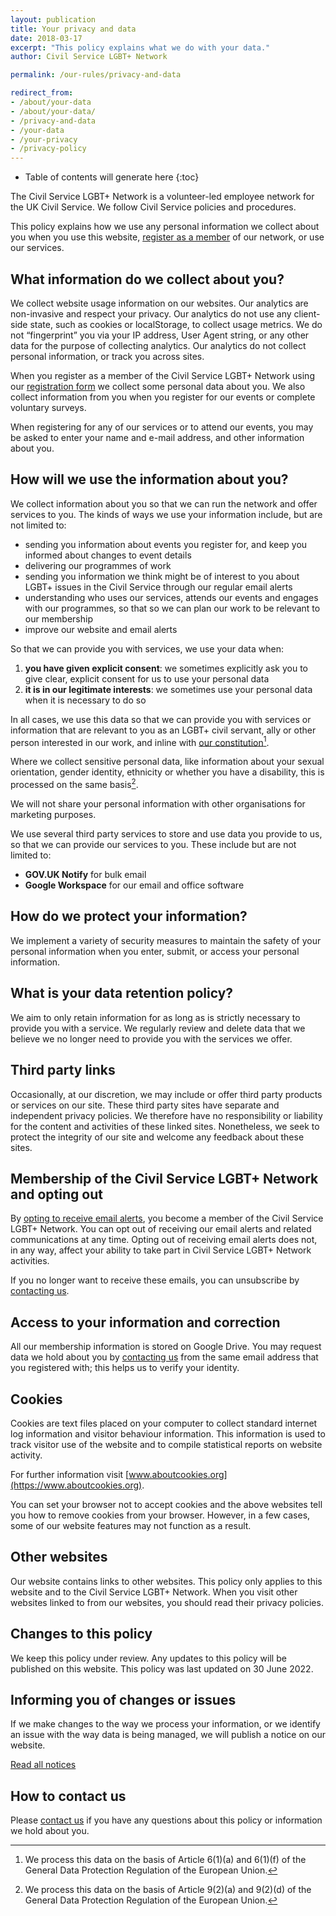 ```yaml
---
layout: publication
title: Your privacy and data
date: 2018-03-17
excerpt: "This policy explains what we do with your data."
author: Civil Service LGBT+ Network

permalink: /our-rules/privacy-and-data

redirect_from:
- /about/your-data
- /about/your-data/
- /privacy-and-data
- /your-data
- /your-privacy
- /privacy-policy
---
```


<!-- Include the following to generate a Table of Contents -->
* Table of contents will generate here
{:toc}
<!-- Don't touch the Table of Contents above -->

<!-- Include this line to process the Markdown and format the content properly -->
<div id="markdown-content" markdown="1">
<!-- Don't remove the line of code above -->

The Civil Service LGBT+ Network is a volunteer-led employee network for the UK Civil Service. We follow Civil Service policies and procedures.

This policy explains how we use any personal information we collect about you when you use this website, [register as a member](/join-us) of our network, or use our services.

## What information do we collect about you?

We collect website usage information on our websites. Our analytics are non-invasive and respect your privacy. Our analytics do not use any client-side state, such as cookies or localStorage, to collect usage metrics. We do not “fingerprint” you via your IP address, User Agent string, or any other data for the purpose of collecting analytics. Our analytics do not collect personal information, or track you across sites.

When you register as a member of the Civil Service LGBT+ Network using our [registration form](/join-us) we collect some personal data about you. We also collect information from you when you register for our events or complete voluntary surveys.

When registering for any of our services or to attend our  events, you may be asked to enter your name and e-mail address, and other information about you.

## How will we use the information about you?

We collect information about you so that we can run the network and offer services to you. The kinds of ways we use your information include, but are not limited to:

- sending you information about events you register for, and keep you informed about changes to event details
- delivering our programmes of work
- sending you information we think might be of interest to you about LGBT+ issues in the Civil Service through our regular email alerts
- understanding who uses our services, attends our events and engages with our programmes, so that so we can plan our work to be relevant to our membership
- improve our website and email alerts

So that we can provide you with services, we use your data when:

1. **you have given explicit consent**: we sometimes explicitly ask you to give clear, explicit consent for us to use your personal data
2. **it is in our legitimate interests**: we sometimes use your personal data when it is necessary to do so

In all cases, we use this data so that we can provide you with services or information that are relevant to you as an LGBT+ civil servant, ally or other person interested in our work, and inline with [our constitution](/about/constitution)[^lawful-basis].

[^lawful-basis]: We process this data on the basis of Article 6(1)(a) and 6(1)(f) of the General Data Protection Regulation of the European Union.

Where we collect sensitive personal data, like information about your sexual orientation, gender identity, ethnicity or whether you have a disability, this is processed on the same basis[^special-cat-data].

[^special-cat-data]: We process this data on the basis of Article 9(2)(a) and 9(2)(d) of the General Data Protection Regulation of the European Union.

We will not share your personal information with other organisations for marketing purposes.

We use several third party services to store and use data you provide to us, so that we can provide our services to you. These include but are not limited to:

- **GOV.UK Notify** for bulk email
- **Google Workspace** for our email and office software

## How do we protect your information?

We implement a variety of security measures to maintain the safety of your personal information when you enter, submit, or access your personal information.

## What is your data retention policy?

We aim to only retain information for as long as is strictly necessary to provide you with a service. We regularly review and delete data that we believe we no longer need to provide you with the services we offer.

## Third party links

Occasionally, at our discretion, we may include or offer third party products or services on our site. These third party sites have separate and independent privacy policies. We therefore have no responsibility or liability for the content and activities of these linked sites. Nonetheless, we seek to protect the integrity of our site and welcome any feedback about these sites.

## Membership of the Civil Service LGBT+ Network and opting out

By [opting to receive email alerts](/join-us), you become a member of the Civil Service LGBT+ Network. You can opt out of receiving our email alerts and related communications at any time. Opting out of receiving email alerts does not, in any way, affect your ability to take part in Civil Service LGBT+ Network activities.

If you no longer want to receive these emails, you can unsubscribe by [contacting us](/about/contact-us).

## Access to your information and correction

All our membership information is stored on Google Drive. You may request data we hold about you by [contacting us](/about/contact-us) from the same email address that you registered with; this helps us to verify your identity.

## Cookies

Cookies are text files placed on your computer to collect standard internet log information and visitor behaviour information. This information is used to track visitor use of the website and to compile statistical reports on website activity.

For further information visit [www.aboutcookies.org](https://www.aboutcookies.org).

You can set your browser not to accept cookies and the above websites tell you how to remove cookies from your browser. However, in a few cases, some of our website features may not function as a result.

## Other websites

Our website contains links to other websites. This policy only applies to this website and to the Civil Service LGBT+ Network. When you visit other websites linked to from our websites, you should read their privacy policies.

## Changes to this policy

We keep this policy under review. Any updates to this policy will be published on this website. This policy was last updated on 30 June 2022.

## Informing you of changes or issues

If we make changes to the way we process your information, or we identify an issue with the way data is being managed, we will publish a notice on our website.

[Read all notices](/notices/)

## How to contact us

Please [contact us](/about/contact-us) if you have any questions about this policy or information we hold about you.

<!-- Include this line to process the Markdown and format the content properly -->
</div>
<!-- Don't remove the line of code above -->
